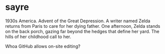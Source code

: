 sayre
=====

1930s America. Advent of the Great Depression. A writer named Zelda returns from Paris to care for her dying father. One afternoon, Zelda stands on the back porch, gazing far beyond the hedges that define her yard. The hills of her childhood call to her.


Whoa GitHub allows on-site editing?
